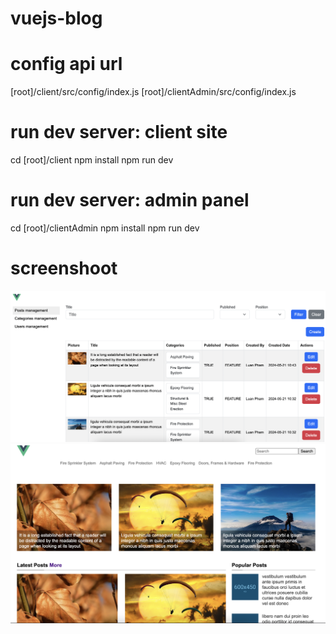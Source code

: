 # vuejs-blog

# config api url
[root]/client/src/config/index.js
[root]/clientAdmin/src/config/index.js

# run dev server: client site
cd [root]/client
npm install
npm run dev

# run dev server: admin panel
cd [root]/clientAdmin
npm install
npm run dev

# screenshoot
![screenshot](client.png)
![screenshot](clientAdmin.png)